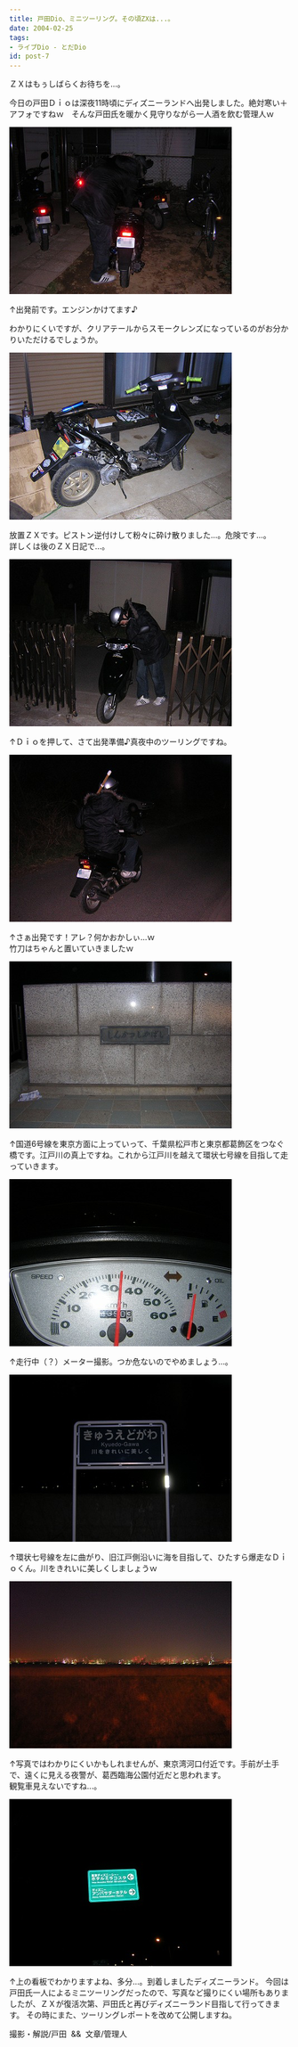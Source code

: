 ```yaml
---
title: 戸田Dio、ミニツーリング。その頃ZXは...。
date: 2004-02-25
tags:
- ライブDio - とだDio
id: post-7
---
```



<p class="sentence">ＺＸはもぅしばらくお待ちを...。</p>

<p class="sentence spacing10">今日の戸田Ｄｉｏは深夜11時頃にディズニーランドへ出発しました。絶対寒い＋アフォですねｗ　そんな戸田氏を暖かく見守りながら一人酒を飲む管理人ｗ</p>

<div class="center spacing"><img src="/photo/diary/2004.02.25_zx1.jpg" alt=""></div>
<p class="sentence">↑出発前です。エンジンかけてます♪</p>
<p class="sentence spacing10">わかりにくいですが、クリアテールからスモークレンズになっているのがお分かりいただけるでしょうか。</p>
<p>
</p>
<div class="center spacing"><img src="/photo/diary/2004.02.25_zx2.jpg" alt=""></div>
<p class="sentence spacing10">放置ＺＸです。ピストン逆付けして粉々に砕け散りました...。危険です...。<br>詳しくは後のＺＸ日記で...。</p>
<p>
</p>
<div class="center spacing"><img src="/photo/diary/2004.02.25_zx3.jpg" alt=""></div>
<p class="sentence spacing10">↑Ｄｉｏを押して、さて出発準備♪真夜中のツーリングですね。</p>
<p>
</p>
<div class="center spacing"><img src="/photo/diary/2004.02.25_zx4.jpg" alt=""></div>
<p class="sentence spacing10">↑さぁ出発です！アレ？何かおかしぃ...ｗ<br>
竹刀はちゃんと置いていきましたｗ</p>
<p>
</p>
<div class="center spacing"><img src="/photo/diary/2004.02.25_zx5.jpg" alt=""></div>
<p class="sentence spacing10">↑国道6号線を東京方面に上っていって、千葉県松戸市と東京都葛飾区をつなぐ橋です。江戸川の真上ですね。これから江戸川を越えて環状七号線を目指して走っていきます。</p>
<p>
</p>
<div class="center spacing"><img src="/photo/diary/2004.02.25_zx6.jpg" alt=""></div>
<p class="sentence spacing10">↑走行中（？）メーター撮影。つか危ないのでやめましょう...。</p>
<p>
</p>
<div class="center spacing"><img src="/photo/diary/2004.02.25_zx7.jpg" alt=""></div>
<p class="sentence spacing10">↑環状七号線を左に曲がり、旧江戸側沿いに海を目指して、ひたすら爆走なＤｉｏくん。川をきれいに美しくしましょうｗ</p>
<p>
</p>
<div class="center spacing"><img src="/photo/diary/2004.02.25_zx8.jpg" alt=""></div>
<p class="sentence spacing10">↑写真ではわかりにくいかもしれませんが、東京湾河口付近です。手前が土手で、遠くに見える夜警が、葛西臨海公園付近だと思われます。<br>
観覧車見えないですね...。</p>
<p>
</p>
<div class="center spacing"><img src="/photo/diary/2004.02.25_zx9.jpg" alt=""></div>
<p class="sentence spacing10">↑上の看板でわかりますよね、多分...。到着しましたディズニーランド。
今回は戸田氏一人によるミニツーリングだったので、写真など撮りにくい場所もありましたが、ＺＸが復活次第、戸田氏と再びディズニーランド目指して行ってきます。 その時にまた、ツーリングレポートを改めて公開しますね。</p>

<p class="sentence">撮影・解説/戸田  &amp;&amp;  文章/管理人</p>

